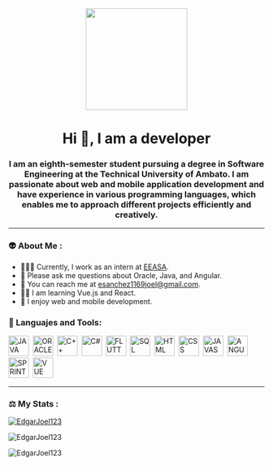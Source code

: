 <div id="header" align="center">
  <img src="https://media.giphy.com/media/HLB0nLA36GCCo6JuB5/giphy.gif" width="200"/>
  <h1 aling="center">Hi 👋, I am a developer</h1>
  <h3 aling="center">I am an eighth-semester student pursuing a degree in Software Engineering at the Technical University of Ambato. I am passionate about web and mobile application development and have experience in various programming languages, which enables me to approach different projects efficiently and creatively. </h3>
  
 </div>

 <div id="social" align="center">
  
 </div>

 ---
 ### 👽 About Me :
- 👨🏻‍💻 Currently, I work as an intern at [EEASA](https://www.eeasa.com.ec/).
- 🤔 Please ask me questions about Oracle, Java, and Angular.
- 📧 You can reach me at esanchez1169joel@gmail.com.
- ✍🏻 I am learning Vue.js and React.
- 👻 I enjoy web and mobile development.

<div align="left">
  <h3>🧩 Languajes and Tools:</h3>
  <div>
    <img src="https://github.com/EdgarJoel123/EdgarJoel123/assets/73723298/cd54d923-cd86-4948-ac7a-2741a24bc220" title="JAVA" alt="JAVA" width="40" height="40"/>&nbsp;
    <img src="https://github.com/EdgarJoel123/EdgarJoel123/assets/73723298/342298e1-c1b3-4650-b760-6f3069dd1f42" title="ORACLE" alt="ORACLE" width="40" height="40"/>&nbsp;
    <img src="https://github.com/EdgarJoel123/EdgarJoel123/assets/73723298/c9c55da1-427f-4827-8c0d-af81548b6878" title="C++" alt="C++" width="40" height="40"/>&nbsp;
    <img src="https://github.com/EdgarJoel123/EdgarJoel123/assets/73723298/745858e1-34ab-4e0c-bc6b-73f51dcb7e86" title="C#" alt="C#" width="40" height="40"/>&nbsp;
    <img src="https://github.com/EdgarJoel123/EdgarJoel123/assets/73723298/c831e7e1-e118-4a83-9383-71b7db339184" title="FLUTTER" alt="FLUTTER" width="40" height="40"/>&nbsp;
    <img src="https://github.com/EdgarJoel123/EdgarJoel123/assets/73723298/4bdc5b13-818b-40eb-978e-ecb47de3f955" title="SQL" alt="SQL" width="40" height="40"/>&nbsp;
    <img src="https://github.com/EdgarJoel123/EdgarJoel123/assets/73723298/a2c4123c-5111-495d-a25a-bfbed7fa2eeb" title="HTML" alt="HTML" width="40" height="40"/>&nbsp;
    <img src="https://github.com/EdgarJoel123/EdgarJoel123/assets/73723298/9cda8269-6bd6-445a-b2e7-714b24d7f745" title="CSS" alt="CSS" width="40" height="40"/>&nbsp;
    <img src="https://github.com/EdgarJoel123/EdgarJoel123/assets/73723298/b3b1c7d7-4dd0-4c24-a766-20d1c2b52daa" title="JAVASCRIPT" alt="JAVASCRIPT" width="40" height="40"/>&nbsp;
    <img src="https://github.com/EdgarJoel123/EdgarJoel123/assets/73723298/3fe903cb-e85a-4115-a29b-2744b2f96af6" title="ANGULAR" alt="ANGULAR" width="40" height="40"/>&nbsp;
    <img src="https://github.com/EdgarJoel123/EdgarJoel123/assets/73723298/d5f1be4e-cc24-40c0-8593-45954e410ee4" title="SPRINT" alt="SPRINT" width="40" height="40"/>&nbsp;
    <img src="https://github.com/EdgarJoel123/EdgarJoel123/assets/73723298/4fad1673-661c-41c8-9767-b20f46852738" title="VUE" alt="VUE" width="40" height="40"/>&nbsp;
    
  </div>
</div>

---
### ⚖️ My Stats :

[![EdgarJoel123](http://github-readme-streak-stats.herokuapp.com?user=EdgarJoel123&theme=radical&hide_border=FALSO)](https://git.io/streak-stats)

![EdgarJoel123](https://github-readme-stats.vercel.app/api?username=EdgarJoel123&show_icons=true&theme=radical)

![EdgarJoel123](https://github-readme-stats.vercel.app/api/top-langs/?username=EdgarJoel123&hide_progress=false)














